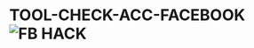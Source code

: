 # TOOL-CHECK-ACC-FACEBOOK![FB HACK](https://github.com/user-attachments/assets/e96828a3-ae35-4c98-be97-25d03d0b9b97)
